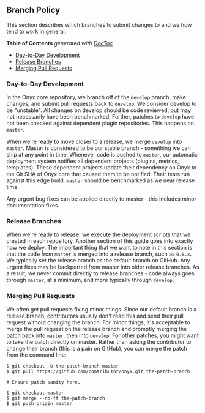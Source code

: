 ## Branch Policy

This section describes which branches to submit changes to and we how tend to work in general.

<!-- START doctoc generated TOC please keep comment here to allow auto update -->
<!-- DON'T EDIT THIS SECTION, INSTEAD RE-RUN doctoc TO UPDATE -->
**Table of Contents**  *generated with [DocToc](http://doctoc.herokuapp.com/)*

- [Day-to-Day Development](#day-to-day-development)
- [Release Branches](#release-branches)
- [Merging Pull Requests](#merging-pull-requests)

<!-- END doctoc generated TOC please keep comment here to allow auto update -->

### Day-to-Day Development

In the Onyx core repository, we branch off of the `develop` branch, make changes, and submit pull requests back to `develop`. We consider develop to be "unstable". All changes on develop should be code reviewed, but may not necessarily have been benchmarked. Further, patches to `develop` have not been checked against dependent plugin repositories. This happens on `master`.

When we're ready to move closer to a release, we merge `develop` into `master`. Master is considered to be our stable branch - something we can ship at any point in time. Whenever code is pushed to `master`, our automatic deployment system notifies all dependent projects (plugins, metrics, templates). These dependent projects update their dependency on Onyx to the Git SHA of Onyx core that caused them to be notified. Their tests run against this edge build. `master` should be benchmarked as we near release time.

Any urgent bug fixes can be applied directly to master - this includes minor documentation fixes.

### Release Branches

When we're ready to release, we execute the deployment scripts that we created in each repository. Another section of this guide goes into exactly how we deploy. The important thing that we want to note in this section is that the code from `master` is merged into a release branch, such as `0.8.x`. We typically set the release branch as the default branch on GitHub. Any urgent fixes may be backported from master into older release branches. As a result, we never commit directly to release branches - code always goes through `master`, at a minimum, and more typically through `develop`.

### Merging Pull Requests

We often get pull requests fixing minor things. Since our default branch is a release branch, contributors usually don't read this and send their pull request without changing the branch. For minor things, it's acceptable to merge the pull request on the release branch and promptly merging the patch back into `master`, then into `develop`. For other patches, you might want to take the patch directly on master. Rather than asking the contributor to change their branch (this is a pain on GitHub), you can merge the patch from the command line:

```text
$ git checkout -b the-patch-branch master
$ git pull https://github.com/contributor/onyx.git the-patch-branch

# Ensure patch sanity here.

$ git checkout master
$ git merge --no-ff the-patch-branch
$ git push origin master
```
